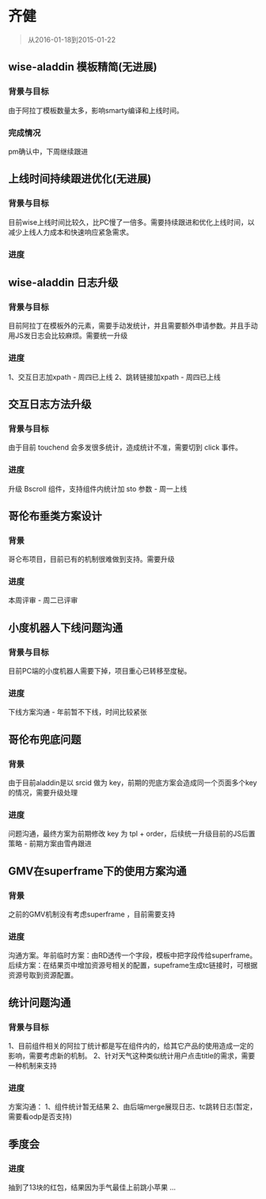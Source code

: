# 齐健

> 从2016-01-18到2015-01-22

## wise-aladdin 模板精简(无进展)

### 背景与目标

由于阿拉丁模板数量太多，影响smarty编译和上线时间。

### 完成情况

pm确认中，下周继续跟进


## 上线时间持续跟进优化(无进展)

### 背景与目标

目前wise上线时间比较久，比PC慢了一倍多。需要持续跟进和优化上线时间，以减少上线人力成本和快速响应紧急需求。

### 进度




## wise-aladdin 日志升级

### 背景与目标

目前阿拉丁在模板外的元素，需要手动发统计，并且需要额外申请参数。并且手动用JS发日志会比较麻烦。需要统一升级

### 进度

1、交互日志加xpath - 周四已上线
2、跳转链接加xpath - 周四已上线


## 交互日志方法升级

### 背景与目标

由于目前 touchend 会多发很多统计，造成统计不准，需要切到 click 事件。

### 进度

升级 Bscroll 组件，支持组件内统计加 sto 参数 - 周一上线

## 哥伦布垂类方案设计

### 背景

哥仑布项目，目前已有的机制很难做到支持。需要升级

### 进度

本周评审 - 周二已评审

## 小度机器人下线问题沟通

### 背景与目标

目前PC端的小度机器人需要下掉，项目重心已转移至度秘。

### 进度

下线方案沟通 - 年前暂不下线，时间比较紧张

## 哥伦布兜底问题

### 背景

由于目前aladdin是以 srcid 做为 key，前期的兜底方案会造成同一个页面多个key的情况，需要升级处理

### 进度

问题沟通，最终方案为前期修改 key 为 tpl + order，后续统一升级目前的JS后置策略 - 前期方案由雪冉跟进

## GMV在superframe下的使用方案沟通

### 背景

之前的GMV机制没有考虑superframe ，目前需要支持

### 进度

沟通方案。年前临时方案：由RD透传一个字段，模板中把字段传给superframe。     
后续方案：在结果页中增加资源号相关的配置，supeframe生成tc链接时，可根据资源号取到资源配置。

## 统计问题沟通

### 背景与目标

1、目前组件相关的阿拉丁统计都是写在组件内的，给其它产品的使用造成一定的影响，需要考虑新的机制。
2、针对天气这种类似统计用户点击title的需求，需要一种机制来支持

### 进度

方案沟通：
1、组件统计暂无结果
2、由后端merge展现日志、tc跳转日志(暂定，需要看odp是否支持)

## 季度会

### 进度

抽到了13块的红包，结果因为手气最佳上前跳小苹果 ...
